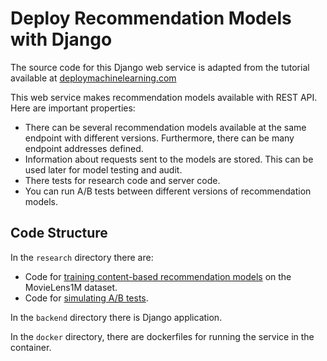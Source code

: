 # Deploy Recommendation Models with Django

The source code for this Django web service is adapted from the tutorial available at [deploymachinelearning.com](https://deploymachinelearning.com)

This web service makes recommendation models available with REST API. Here are important properties:

- There can be several recommendation models available at the same endpoint with different versions. Furthermore, there can be many endpoint addresses defined.
- Information about requests sent to the models are stored. This can be used later for model testing and audit.
- There tests for research code and server code.
- You can run A/B tests between different versions of recommendation models.

## Code Structure

In the `research` directory there are:

- Code for [training content-based recommendation models](https://github.com/khanhnamle1994/transfer-rec/blob/master/Django-Web-Service/research/movielens_content_recommender.ipynb) on the MovieLens1M dataset.
- Code for [simulating A/B tests](https://github.com/khanhnamle1994/transfer-rec/blob/master/Django-Web-Service/research/ab_test.ipynb).

In the `backend` directory there is Django application.

In the `docker` directory, there are dockerfiles for running the service in the container.
